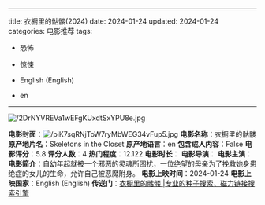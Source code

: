
---
title: 衣橱里的骷髅(2024)
date: 2024-01-24
updated: 2024-01-24
categories: 电影推荐
tags:

- 恐怖
- 惊悚

- English (English)
- en
---

<img src="https://image.tmdb.org/t/p/original/2DrNYVREVa1wEFgKUxdtSxYPU8e.jpg" alt="/2DrNYVREVa1wEFgKUxdtSxYPU8e.jpg" title="/2DrNYVREVa1wEFgKUxdtSxYPU8e.jpg">

**电影封面**：<img src="https://image.tmdb.org/t/p/w200/piK7sqRNjToW7ryMbWEG34vFup5.jpg" alt="/piK7sqRNjToW7ryMbWEG34vFup5.jpg" title="/piK7sqRNjToW7ryMbWEG34vFup5.jpg">
**电影名称**：衣橱里的骷髅
**原产地片名**：Skeletons in the Closet
**原产地语言**：en
**包含成人内容**：False
**电影评分**：5.8
**评分人数**：4
**热门程度**：12.122
**电影时长**：
**电影导演**：
**电影主演**：
**电影简介**：自幼年起就被一个邪恶的灵魂所困扰，一位绝望的母亲为了挽救她身患绝症的女儿的生命，允许自己被恶魔附身。
**电影上映时间**：2024-01-24
**电影上映国家**：English (English)
**传送门**：[衣橱里的骷髅 |专业的种子搜索、磁力链接搜索引擎](https://movie.amd794.com:2083/?search=Skeletons%20in%20the%20Closet&ordering=&mode=match_phrase&page_size=10&page=1)

